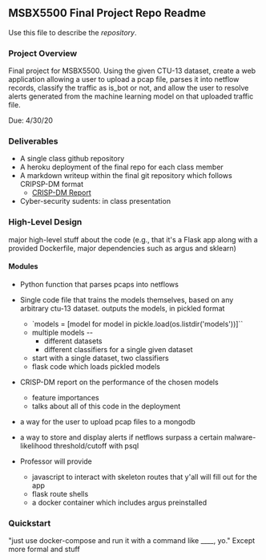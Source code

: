 ## MSBX5500 Final Project Repo Readme
Use this file to describe the _repository_.

### Project Overview

Final project for MSBX5500. Using the given CTU-13 dataset, create a web application allowing a user to upload a pcap file, parses it into netflow records, classify the traffic as is_bot or not, and allow the user to resolve alerts generated from the machine learning model on that uploaded traffic file.

Due: 4/30/20

### Deliverables
* A single class github repository
* A heroku deployment of the final repo for each class member
* A markdown writeup within the final git repository which follows CRIPSP-DM format
  - [CRISP-DM Report](https://github.com/deargle-classes/msbx5500-spring-2020-project/blob/master/report.md)
* Cyber-security sudents: in class presentation

### High-Level Design

major high-level stuff about the code (e.g., that it's a Flask app along with a provided Dockerfile,
major dependencies such as argus and sklearn)

#### Modules
* Python function that parses pcaps into netflows
* Single code file that trains the models themselves, based on any arbitrary ctu-13 dataset. outputs the models, in pickled format
	* `models = [model for model in pickle.load(os.listdir('models'))]``
	* multiple models --
		* different datasets
		* different classifiers for a single given dataset
	* start with a single dataset, two classifiers
	* flask code which loads pickled models
* CRISP-DM report on the performance of the chosen models
	* feature importances
	* talks about all of this code in the deployment
* a way for the user to upload pcap files to a mongodb
* a way to store and display alerts if netflows surpass a certain malware-likelihood threshold/cutoff with psql

* Professor will provide
	* javascript to interact with skeleton routes that y'all will fill out for the app
	* flask route shells
	* a docker container which includes argus preinstalled

### Quickstart
"just use docker-compose and run it with a command like ____, yo." Except more formal and stuff

